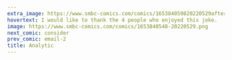```yaml
---
extra_image: https://www.smbc-comics.com/comics/165384059820220529after.png
hovertext: I would like to thank the 4 people who enjoyed this joke.
image: https://www.smbc-comics.com/comics/1653840548-20220529.png
next_comic: consider
prev_comic: email-2
title: Analytic
---
```


